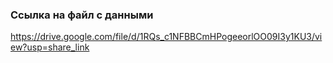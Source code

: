 
### Ссылка на файл с данными
https://drive.google.com/file/d/1RQs_c1NFBBCmHPogeeorlOO09I3y1KU3/view?usp=share_link
